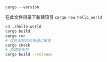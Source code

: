 [](https://kaisery.github.io/trpl-zh-cn/ch01-03-hello-cargo.html)

`cargo --version`

在此文件目录下新建项目
`cargo new hello_world`


```bash
cd ./hello-world
cargo build
cargo run
# 仅检测是否可用通过编译
cargo check
# 构建发布包
cargo build --release
```